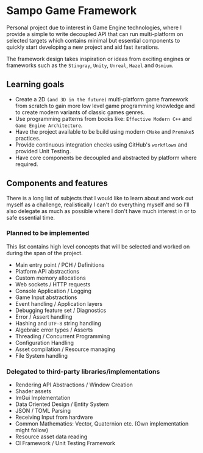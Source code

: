 # Sampo Game Framework

Personal project due to interest in Game Engine technologies, where I provide a simple to write decoupled API that can run multi-platform on selected targets which contains minimal but essential components to quickly start developing a new project and aid fast iterations. 

The framework design takes inspiration or ideas from exciting engines or frameworks such as the `Stingray`, `Unity`, `Unreal`, `Hazel` and `Osmium`.



## Learning goals

- Create a 2D `(and 3D in the future)` multi-platform game framework from scratch to gain more low level game programming knowledge and to create modern variants of classic games genres.
- Use programming patterns from books like: `Effective Modern C++` and `Game Engine Architecture`.
- Have the project available to be build using modern `CMake` and `Premake5` practices.
- Provide continuous integration checks using GitHub's `workflows` and provided Unit Testing.
- Have core components be decoupled and abstracted by platform where required.



## Components and features

There is a long list of subjects that I would like to learn about and work out myself as a challenge, realistically I can't do everything myself and so I'll also delegate as much as possible where I don't have much interest in or to safe essential time.



### Planned to be implemented

This list contains high level concepts that will be selected and worked on during the span of the project.

* Main entry point / PCH / Definitions
* Platform API abstractions
* Custom memory allocations
* Web sockets / HTTP requests
* Console Application / Logging
* Game Input abstractions
* Event handling / Application layers
* Debugging feature set / Diagnostics
* Error / Assert handling
* Hashing and `UTF-8` string handling
* Algebraic error types / Asserts
* Threading / Concurrent Programming
* Configuration Handling
* Asset compilation / Resource managing
* File System handling



### Delegated to third-party libraries/implementations

* Rendering API Abstractions / Window Creation
* Shader assets
* ImGui Implementation
* Data Oriented Design / Entity System
* JSON / TOML Parsing
* Receiving Input from hardware
* Common Mathematics: Vector, Quaternion etc. (Own implementation might follow)
* Resource asset data reading
* CI Framework / Unit Testing Framework




